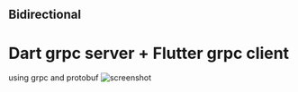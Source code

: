 ## Bidirectional

# Dart grpc server + Flutter grpc client

using grpc and protobuf
![screenshot](https://github.com/ahrar-deriv/dart_flutter_grpc_poc/assets/98078754/514b7b4e-8349-4eb2-abcd-0dd1181e8afd)
